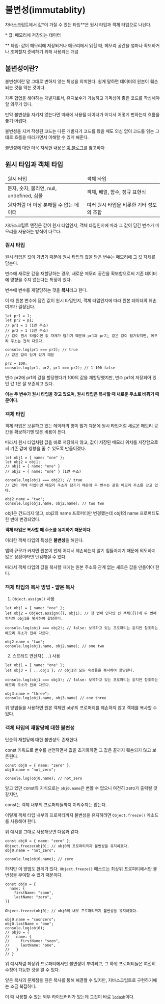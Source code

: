 # 불변성(immutablity)

자바스크립트에서 값\*이 가질 수 있는 타입\*\*은 원시 타입과 객체 타입으로 나뉜다.

\* 값: 메모리에 저장되는 데이터

\*\* 타입: 값이 메모리에 저장되거나 메모리에서 읽힐 때, 메모리 공간을 얼마나 확보하거나 조회할지 준비하기 위해 사용되는 개념

## 불변성이란?

불변성이란 말 그대로 변하지 않는 특성을 의미한다. 쉽게 말하면 데이터의 원본이 훼손되는 것을 막는 것이다.

자주 협업을 해야하는 개발자로서, 유지보수가 가능하고 가독성이 좋은 코드를 작성해야 할 의무가 있다.

만약 불변성을 지키지 않는다면 미래에 사용될 데이터가 어디서 어떻게 변하는지 흐름을 쫓기 어렵다.

불변성을 지켜 작성된 코드는 다른 개발자가 코드를 봤을 때도 의심 없이 코드를 읽는 그대로 흐름을 따라가면서 이해할 수 있게 해준다.

불변성에 대한 더욱 자세한 내용은 [이 블로그](https://evan-moon.github.io/2020/01/05/what-is-immutable/)를 참고하자.

## 원시 타입과 객체 타입

<table>
  <thead>
    <tr>
      <td>원시 타입</td>
      <td>객체 타입</td>
    </tr>
  </thead>
  <tbody>
    <tr>
      <td>문자, 숫자, 불리언, null, undefined, 심볼</td>
      <td>객체, 배열, 함수, 정규 표현식</td>
    </tr>
    <tr>
      <td>원자처럼 더 이상 분해될 수 없는 데이터</td>
      <td>여러 원시 타입을 비롯한 기타 정보의 조합</td>
    </tr>
  </tbody>
</table>

자바스크립트 엔진은 값이 원시 타입인지, 객체 타입인지에 따라 그 값이 담긴 변수가 메모리를 사용하는 방식이 다르다.

### 원시 타입

원시 타입은 값이 가볍기 때문에 원시 타입의 값을 담은 변수는 메모리에 그 값 자체를 담는다.

변수에 새로운 값을 재할당하는 경우, 새로운 메모리 공간을 확보함으로써 기존 데이터에 영향을 주지 않는다는 특징이 있다.

변수에 변수를 재할당하는 것을 **복사**라고 한다.

이 때 원본 변수에 담긴 값이 원시 타입인지, 객체 타입인지에 따라 원본 데이터의 훼손 여부가 결정된다.

```
let pr1 = 1;
let pr2 = p1;
// pr1 = 1 (1번 주소)
// pr2 = 1 (2번 주소)
// 값이 원시 타입이면 값 자체가 담기기 때문에 pr1과 pr2는 같은 값이 담겨있지만, 메모리 주소는 전혀 다르다.

console.log(pr1 === pr2); // true
// 같은 값이 담겨 있기 때문

pr2 = 100;
console.log(pr1, pr2, pr1 === pr2); // 1 100 false
```

변수 pr2에 pr1의 값을 할당했다가 100의 값을 재할당했지만, 변수 pr1에 저장되어 있던 값 1은 잘 보존되고 있다.

**이는 두 변수가 원시 타입을 갖고 있으며, 원시 타입은 복사할 때 새로운 주소로 바뀌기 때문이다.**

### 객체 타입

객체 타입은 보유하고 있는 데이터의 양이 많기 떄문에 원시 타입처럼 새로운 메모리 공간을 확보하기엔 많은 비용이 든다.

따라서 원시 타입처럼 값을 바로 저장하지 않고, 값이 저장된 메모리 위치를 저장함으로써 기존 값에 영향을 줄 수 있도록 만들어졌다.

```
let obj1 = { name: "one" };
let obj2 = obj1;
// obj1 = { name: "one" }
// obj2 = { name: "one" } (1번 주소)

console.log(obj1 === obj2); // true
// 값이 객체 타입이면 메모리 주소가 담기기 때문에 두 변수는 같음 메모리 주소를 갖고 있다.

obj2.name = "two";
console.log(obj1.name, obj2.name); // two two
```

obj1은 건드리지 않고, obj2의 name 프로퍼티만 변경했는데 obj1의 name 프로퍼티도 한 번에 변경되었다.

**객체 타입은 복사할 때 주소를 유지하기 때문이다.**

이러한 객체 타입의 특성은 **불변성**을 해친다.

앱의 규모가 커지면 원본이 언제 어디서 훼손되는지 알기 힘들어지기 때문에 의도하지 않은 상황이라면 난감해질 수 있다.

따라서 객체 타입의 값을 복사할 때에는 원본 주소와 관계 없는 새로운 값을 만들어야 한다.

### 객체 타입의 복사 방법 - 얕은 복사

1. `Object.assign()` 사용

```
let obj1 = { name: "one" };
let obj2 = Object.assign({}, obj1); // 첫 번째 인자인 빈 객체({})에 두 번째 인자인 obj1을 복사하여 할당한다.

console.log(obj1 === obj2); // false: 보유하고 있는 프로퍼티는 같지만 참조하는 메모리 주소가 전혀 다르다.

obj2.name = "two";
console.log(obj1.name, obj2.name); // one two
```

2. 스프레드 연산자(`...`) 사용

```
let obj1 = { name: "one" };
let obj3 = { ...obj1 }; // obj1의 모든 속성들을 복사하여 할당한다.

console.log(obj1 === obj3); // false: 보유하고 있는 프로퍼티는 같지만 참조하는 메모리 주소가 전혀 다르다.

obj3.name = "three";
console.log(obj1.name, obj3.name) // one three
```

위 방법들을 사용하면 원본 객체인 obj1의 프로퍼티를 훼손하지 않고 객체를 복사할 수 있다.

### 객체 타입의 재할당에 대한 불변성

단순히 재할당에 대한 불변성도 존재한다.

const 키워드로 변수를 선언하면서 값을 초기화하면 그 값은 끝까지 훼손되지 않고 보존된다.

```
const obj0 = { name: "zero" };
obj0.name = "not_zero";

console.log(obj0.name); // not_zero
```

알고 있던 const의 지식으로는 `obj0.name`은 변할 수 없으니 여전히 zero가 출력될 것 같지만,

const는 객체 내부의 프로퍼티들까지 지켜주지는 않는다.

이렇게 객체 타입 내부의 프로퍼티까지 불변성을 유지하려면 `Object.freeze()` 메소드를 사용해야 한다.

위 예시를 그대로 사용해보면 다음과 같다.

```
const obj0 = { name: "zero" };
Object.freeze(obj0); // obj0의 프로퍼티까지 불변성을 유지하겠다.
obj0.name = "not_zero";

console.log(obj0.name); // zero
```

하지만 이 방법도 한계가 있다. `Object.freeze()` 메소드는 최상위 프로퍼티에서만 불변성을 부여할 수 있기 때문이다.

```
const obj0 = {
  name: {
    firstName: "soon",
    lastName: "zero",
}}

Object.freeze(obj0); // obj0의 내부 프로퍼티까지 불변성을 유지하겠다.

obj0.name = "soonzero";
obj0.lastName = "one";
console.log(obj0);
// obj0 = {
//   name: {
//     firstName: "soon",
//     lastName: "one",
//   }
// }
```

위 예시처럼 최상위 프로퍼티에서만 불변성이 부여되고, 그 하위 프로퍼티들은 여전히 수정이 가능한 것을 알 수 있다.

얕은 복사의 문제점을 깊은 복사를 통해 해결할 수 있지만, 자바스크립트로 구현하기에는 조금 복잡하다.

이 때 사용할 수 있는 외부 라이브러리가 있는데 그것이 바로 [`lodash`](https://github.com/soonzero/TIL/blob/main/JS/lodash.md)이다.
